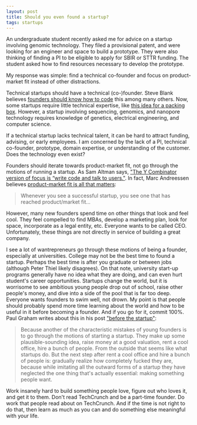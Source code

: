 ```yaml
---
layout: post
title: Should you even found a startup?
tags: startups
---
```


An undergraduate student recently asked me for advice on a startup involving genomic technology. They filed a provisional patent, and were looking for an engineer and space to build a prototype. They were also thinking of finding a PI to be eligible to apply for SBIR or STTR funding. The student asked how to find resources necessary to develop the prototype.

My response was simple: find a technical co-founder and focus on product-market fit instead of other distractions.

Technical startups should have a technical (co-)founder. Steve Blank believes [founders should know how to code](http://steveblank.com/2014/09/03/should-founders-know-how-to-code/) this among many others. Now, some startups require little technical expertise, like [this idea for a packing box](http://news.emory.edu/stories/2014/05/er_student_shark_tank_update/campus.html). However, a startup involving sequencing, genomics, and nanopore technology requires knowledge of genetics, electrical engineering, and computer science.

If a technical startup lacks technical talent, it can be hard to attract funding, advising, or early employees. I am concerned by the lack of a PI, technical co-founder, prototype, domain expertise, or understanding of the customer. Does the technology even exist?

Founders should iterate towards product-market fit, not go through the motions of running a startup. As Sam Altman says, ["The Y Combinator version of focus is “write code and talk to users."](http://blog.samaltman.com/how-things-get-done). In fact, Marc Andreessen believes [product-market fit is all that matters](https://www.linkedin.com/pulse/marc-andreessen-product-market-fit-startups-marc-andreessen):

> Whenever you see a successful startup, you see one that has reached product/market fit...

However, many new founders spend time on other things that look and feel cool. They feel compelled to find MBAs, develop a marketing plan, look for space, incorporate as a legal entity, etc. Everyone wants to be called CEO. Unfortunately, these things are not directly in service of building a great company.

I see a lot of wantrepreneurs go through these motions of being a founder, especially at universities. College may not be the best time to found a startup. Perhaps the best time is after you graduate or between jobs (although Peter Thiel likely disagrees). On that note, university start-up programs generally have no idea what they are doing, and can even hurt student's career opportunities. Startups change the world, but it is worrisome to see ambitious young people drop out of school, raise other people's money, and dive into a side of the pool that is far too deep. Everyone wants founders to swim well, not drown. My point is that people should probably spend more time learning about the world and how to be useful in it before becoming a founder. And if you go for it, commit 100%. Paul Graham writes about this in his post ["before the startup"](http://www.paulgraham.com/before.html):

> Because another of the characteristic mistakes of young founders is to go through the motions of starting a startup. They make up some plausible-sounding idea, raise money at a good valuation, rent a cool office, hire a bunch of people. From the outside that seems like what startups do. But the next step after rent a cool office and hire a bunch of people is: gradually realize how completely fucked they are, because while imitating all the outward forms of a startup they have neglected the one thing that's actually essential: making something people want.

Work insanely hard to build something people love, figure out who loves it, and get it to them. Don't read TechCrunch and be a part-time founder. Do work that people read about on TechCrunch. And if the time is not right to do that, then learn as much as you can and do something else meaningful with your life.
